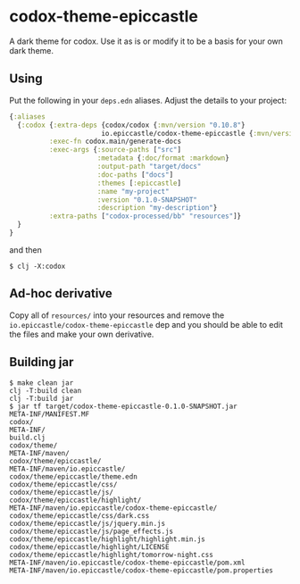 # codox-theme-epiccastle
A dark theme for codox. Use it as is or modify it to be a basis for your own dark theme.

## Using
Put the following in your `deps.edn` aliases. Adjust the details to your project:

```clojure
{:aliases
  {:codox {:extra-deps {codox/codox {:mvn/version "0.10.8"}
                       io.epiccastle/codox-theme-epiccastle {:mvn/version "0.1.0-SNAPSHOT"}}
          :exec-fn codox.main/generate-docs
          :exec-args {:source-paths ["src"]
                      :metadata {:doc/format :markdown}
                      :output-path "target/docs"
                      :doc-paths ["docs"]
                      :themes [:epiccastle]
                      :name "my-project"
                      :version "0.1.0-SNAPSHOT"
                      :description "my-description"}
          :extra-paths ["codox-processed/bb" "resources"]}
  }
}
```

and then

```
$ clj -X:codox
```

## Ad-hoc derivative
Copy all of `resources/` into your resources and remove the `io.epiccastle/codox-theme-epiccastle` dep and you should be able to edit the files and make your own derivative.

## Building jar
```bash-shell
$ make clean jar
clj -T:build clean
clj -T:build jar
$ jar tf target/codox-theme-epiccastle-0.1.0-SNAPSHOT.jar
META-INF/MANIFEST.MF
codox/
META-INF/
build.clj
codox/theme/
META-INF/maven/
codox/theme/epiccastle/
META-INF/maven/io.epiccastle/
codox/theme/epiccastle/theme.edn
codox/theme/epiccastle/css/
codox/theme/epiccastle/js/
codox/theme/epiccastle/highlight/
META-INF/maven/io.epiccastle/codox-theme-epiccastle/
codox/theme/epiccastle/css/dark.css
codox/theme/epiccastle/js/jquery.min.js
codox/theme/epiccastle/js/page_effects.js
codox/theme/epiccastle/highlight/highlight.min.js
codox/theme/epiccastle/highlight/LICENSE
codox/theme/epiccastle/highlight/tomorrow-night.css
META-INF/maven/io.epiccastle/codox-theme-epiccastle/pom.xml
META-INF/maven/io.epiccastle/codox-theme-epiccastle/pom.properties
```
